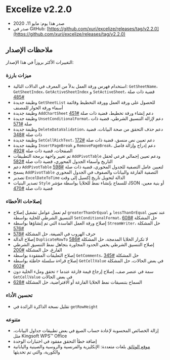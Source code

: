 # Excelize v2.2.0

* صدر هذا يوم: مايو 11، 2020
* صدر في GitHub: [https://github.com/xuri/excelize/releases/tag/v2.2.0](https://github.com/xuri/excelize/releases/tag/v2.2.0)

## ملاحظات الإصدار

التغييرات الأكثر بروزاً في هذا الإصدار:

### ميزات بارزة

* استخدام فهرس ورقة العمل بدلاً من المعرف في الدالات التالية: `GetSheetName`، `GetSheetIndex`، `GetActiveSheetIndex` و `SetActiveSheet`، قضية ذات صلة [#485](https://github.com/xuri/excelize/issues/485)
* وظيفة جديدة `GetSheetList` للحصول على ورقة العمل وورقة التخطيط وقائمة أسماء ورقة الحوار للمصنف
* وظيفة جديدة `AddChartSheet` دعم إنشاء ورقة تخطيط، قضية ذات صلة [#451](https://github.com/xuri/excelize/issues/451)
* وظيفة جديدة `UnsetConditionalFormat`، دعم لإزالة التنسيق الشرطي، قضية ذات صلة [#571](https://github.com/xuri/excelize/issues/571)
* وظيفة جديدة `DeleteDataValidation`، دعم حذف التحقق من صحة البيانات، قضية ذات صلة [#348](https://github.com/xuri/excelize/issues/348)
* وظيفة جديدة `SetCellRichText`، دعم تعيين نص منسق، قضية ذات صلة [#172](https://github.com/xuri/excelize/issues/172)
* وظيفة جديدة  `InsertPageBreak` و `RemovePageBreak`، دعم إدراج وإزالة فاصل الصفحات، قضية ذات صلة [#492](https://github.com/xuri/excelize/issues/492)
* تم تغيير واجهة برمجة التطبيقات `AddPivotTable` ودعم تعيين إجمالي فرعي لحقل التاريخ وأسماء الجدول المحوري، قضية ذات صلة [#582](https://github.com/xuri/excelize/issues/582)
* دعم `AddPivotTable` لتعيين عامل التصفية للجدول المحوري، قضية ذات صلة [#598](https://github.com/xuri/excelize/issues/598)
* يسمح `AddPivotTable` التصفية الفارغة والبيانات والصفوف في الجدول المحوري
* تصدير `ExcelDateToTime` الدالة لتحويل تاريخ إكسيل إلى وقت
* تصدير البنيات `Style` للسماح بإنشاء نمط للخلايا بواسطة مؤشر JSON أو بنية معين، قضية ذات صلة [#470](https://github.com/xuri/excelize/issues/470)

### إصلاحات الأخطاء

* لم تعمل عوامل تشغيل إصلاح `greaterThanOrEqual` و `lessThanOrEqual` عند تعيين التنسيق الشرطي للخلية بواسطة `SetConditionalFormat`، حل المشكلة [#608](https://github.com/xuri/excelize/issues/608)
* إصلاح ورقة العمل الفاسدة التي تم إنشاؤها بواسطة `StreamWriter`، حل المشكلة [#576](https://github.com/xuri/excelize/issues/576)
* حرف الهروب في الصيغة، حل المشكلة [#578](https://github.com/xuri/excelize/issues/578)
* إصلاح الدالة `DuplicateRowTo` لا تكرار الخلايا المدمجة، حل المشكلة [#586](https://github.com/xuri/excelize/issues/586)
* إصلاح التنسيق الشرطي يخفي الحدود المجاورة بتجاهل نمط التنسيق الشرطي الفارغ، حل المشكلة [#200](https://github.com/xuri/excelize/issues/200)
* إصلاح التعليقات المفقودة بواسطة `GetComments`، حل المشكلة [#345](https://github.com/xuri/excelize/issues/345)
* إصلاح قراءة سلسلة خاطئة بواسطة `GetCellValue` في بعض الحالات، حل المشكلة [#602](https://github.com/xuri/excelize/issues/602)
* تحقق وملء الخلية دون `r` سمة في عنصر صف، إصلاح إرجاع قيمة فارغة عندما `GetCellValue` في بعض الحالات
* السماح بتنسيقات نمط الخلايا الفارغة أو الافتراضية، حل المشكلة [#628](https://github.com/xuri/excelize/issues/628)

### تحسين الأداء

* تقليل نسخة الذاكرة الزائدة في `getRowHeight`

### متنوعه

* إزالة الخصائص المحسوبة لإعادة حساب الصيغ في بعض تطبيقات جداول البيانات، مثل Kingsoft WPS&trade; Office
* إضافة خطأ التحقق مفقود في اختبارات الوحدة
* [موقع الوثائق](https://xuri.me/excelize) بلغات متعددة: الإنكليزية والفرنسية والروسية والصينية واليابانية والكورية، والتي تم تحديثها
